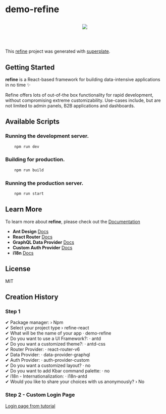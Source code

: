 # demo-refine

<div align="center" style="margin: 30px;">
    <a href="https://refine.dev">
    <img src="https://refine.ams3.cdn.digitaloceanspaces.com/refine_logo.png"  align="center" />
    </a>
</div>
<br/>

This [refine](https://github.com/pankod/refine) project was generated with [superplate](https://github.com/pankod/refine).

## Getting Started

**refine** is a React-based framework for building data-intensive applications in no time ✨

Refine offers lots of out-of-the box functionality for rapid development, without compromising extreme customizability. Use-cases include, but are not limited to admin panels, B2B applications and dashboards.

## Available Scripts

### Running the development server.

```bash
    npm run dev
```

### Building for production.

```bash
    npm run build
```

### Running the production server.

```bash
    npm run start
```

## Learn More

To learn more about **refine**, please check out the [Documentation](https://refine.dev/docs)

- **Ant Design** [Docs](https://refine.dev/docs/ui-frameworks/antd/tutorial/)
- **React Router** [Docs](https://refine.dev/docs/core/providers/router-provider/)
- **GraphQL Data Provider** [Docs](https://refine.dev/docs/core/providers/data-provider/#overview)
- **Custom Auth Provider** [Docs](https://refine.dev/docs/core/providers/auth-provider/)
- **i18n** [Docs](https://refine.dev/docs/core/providers/i18n-provider/)


## License

MIT

## Creation History

### Step 1

✔ Package manager: › Npm <br>
✔ Select your project type › refine-react <br>
✔ What will be the name of your app · demo-refine <br>
✔ Do you want to use a UI Framework?: · antd <br>
✔ Do you want a customized theme?: · antd-css <br>
✔ Router Provider: · react-router-v6 <br>
✔ Data Provider: · data-provider-graphql <br>
✔ Auth Provider: · auth-provider-custom <br>
✔ Do you want a customized layout? · no <br>
✔ Do you want to add Kbar command palette: · no <br>
✔ i18n - Internationalization: · i18n-antd <br>
✔ Would you like to share your choices with us anonymously? › No <br>

### Step 2 - Custom Login Page
[Login page from tutorial](https://refine.dev/blog/simple-web-application-with-refine/#login-page)

